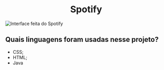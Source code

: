 <h1><center>Spotify</center></h1>

![Interface feita do Spotify](https://cdn.discordapp.com/attachments/676092922264944650/1220557357076189184/Teste.png?ex=660f5f9e&is=65fcea9e&hm=596ffe829c35a53e2ecfaf0266a40fd3c1abe6432afc9069d9317f01538eb748&)

## Quais linguagens foram usadas nesse projeto?
- CSS;
- HTML;
- Java

